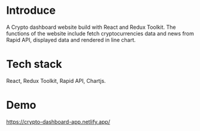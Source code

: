 # Introduce
A Crypto dashboard website build with React and Redux Toolkit. The functions of the website include fetch cryptocurrencies data and news from Rapid API, displayed data and rendered in line chart.

# Tech stack
React, Redux Toolkit, Rapid API, Chartjs.

# Demo
https://crypto-dashboard-app.netlify.app/
